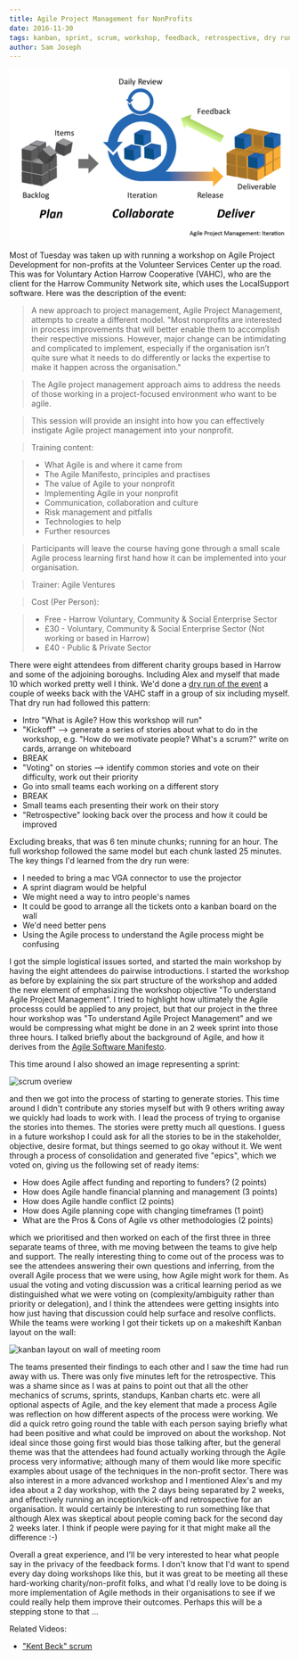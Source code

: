 ```yaml
---
title: Agile Project Management for NonProfits
date: 2016-11-30
tags: kanban, sprint, scrum, workshop, feedback, retrospective, dry run, planning
author: Sam Joseph
---
```


![agile](/images/agile.png)

Most of Tuesday was taken up with running a workshop on Agile Project Development for non-profits at the Volunteer Services Center up the road.  This was for Voluntary Action Harrow Cooperative (VAHC), who are the client for the Harrow Community Network site, which uses the LocalSupport software.  Here was the description of the event:

> A new approach to project management, Agile Project Management, attempts to create a different model.
"Most nonprofits are interested in process improvements that will better enable them to accomplish their respective missions. However, major change can be intimidating and complicated to implement, especially if the organisation isn’t quite sure what it needs to do differently or lacks the expertise to make it happen across the organisation."

> The Agile project management approach aims to address the needs of those working in a project-focused environment who want to be agile.

> This session will provide an insight into how you can effectively instigate Agile project management into your nonprofit. 

> Training content:

>  - What Agile is and where it came from
>  - The Agile Manifesto, principles and practises
>  - The value of Agile to your nonprofit
>  - Implementing Agile in your nonprofit
>  - Communication, collaboration and culture
>  - Risk management and pitfalls
>  - Technologies to help
>  - Further resources

> Participants will leave the course having gone through a small scale Agile process learning first hand how it can be implemented into your organisation.

> Trainer: Agile Ventures

> Cost (Per Person):

> - Free - Harrow Voluntary, Community & Social Enterprise Sector
> - £30 - Voluntary, Community & Social Enterprise Sector (Not working or based in Harrow)
> - £40 - Public & Private Sector

There were eight attendees from different charity groups based in Harrow and some of the adjoining boroughs.  Including Alex and myself that made 10 which worked pretty well I think.  We'd done a [dry run of the event](http://nonprofits.agileventures.org/2016/11/21/agile-workshop/) a couple of weeks back with the VAHC staff in a group of six including myself.  That dry run had followed this pattern:

* Intro "What is Agile? How this workshop will run" 
* "Kickoff" --> generate a series of stories about what to do in the workshop, e.g. "How do we motivate people?  What's a scrum?" write on cards, arrange on whiteboard 
* BREAK 
* "Voting" on stories --> identify common stories and vote on their difficulty, work out their priority 
* Go into small teams each working on a different story 
* BREAK 
* Small teams each presenting their work on their story 
* "Retrospective" looking back over the process and how it could be improved 

Excluding breaks, that was 6 ten minute chunks; running for an hour.  The full workshop followed the same model but each chunk lasted 25 minutes.  The key things I'd learned from the dry run were: 

* I needed to bring a mac VGA connector to use the projector
* A sprint diagram would be helpful
* We might need a way to intro people's names 
* It could be good to arrange all the tickets onto a kanban board on the wall
* We'd need better pens
* Using the Agile process to understand the Agile process might be confusing 

I got the simple logistical issues sorted, and started the main workshop by having the eight attendees do pairwise introductions.  I started the workshop as before by explaining the six part structure of the workshop and added the new element of emphasizing the workshop objective "To understand Agile Project Management".  I tried to highlight how ultimately the Agile processs could be applied to any project, but that our project in the three hour workshop was "To understand Agile Project Management" and we would be compressing what might be done in an 2 week sprint into those three hours.  I talked briefly about the background of Agile, and how it derives from the [Agile Software Manifesto](http://agilemanifesto.org/).

This time around I also showed an image representing a sprint:

![scrum overiew](http://www.agilenutshell.com/assets/methods/scrum/scrum-overview.png)

and then we got into the process of starting to generate stories.  This time around I didn't contribute any stories myself but with 9 others writing away we quickly had loads to work with.  I lead the process of trying to organise the stories into themes.  The stories were pretty much all questions.  I guess in a future workshop I could ask for all the stories to be in the stakeholder, objective, desire format, but things seemed to go okay without it.  We went through a process of consolidation and generated five "epics", which we voted on, giving us the following set of ready items:

* How does Agile affect funding and reporting to funders? (2 points)
* How does Agile handle financial planning and management (3 points)
* How does Agile handle conflict (2 points)
* How does Agile planning cope with changing timeframes (1 point)
* What are the Pros & Cons of Agile vs other methodologies (2 points)

which we prioritised and then worked on each of the first three in three separate teams of three, with me moving between the teams to give help and support.  The really interesting thing to come out of the process was to see the attendees answering their own questions and inferring, from the overall Agile process that we were using, how Agile might work for them.  As usual the voting and voting discussion was a critical learning period as we distinguished what we were voting on (complexity/ambiguity rather than priority or delegation), and I think the attendees were getting insights into how just having that discussion could help surface and resolve conflicts.  While the teams were working I got their tickets up on a makeshift Kanban layout on the wall:

![kanban layout on wall of meeting room](https://www.dropbox.com/s/tp01dj0jtxdwvfy/non-proft-kanban.jpg?dl=1)

The teams presented their findings to each other and I saw the time had run away with us.  There was only five minutes left for the retrospective.  This was a shame since as I was at pains to point out that all the other mechanics of scrums, sprints, standups, Kanban charts etc. were all optional aspects of Agile, and the key element that made a process Agile was reflection on how different aspects of the process were working.  We did a quick retro going round the table with each person saying briefly what had been positive and what could be improved on about the workshop.  Not ideal since those going first would bias those talking after, but the general theme was that the attendees had found actually working through the Agile process very informative; although many of them would like more specific examples about usage of the techniques in the non-profit sector.  There was also interest in a more advanced workshop and I mentioned Alex's and my idea about a 2 day workshop, with the 2 days being separated by 2 weeks, and effectively running an inception/kick-off and retrospective for an organisation.  It would certainly be interesting to run something like that although Alex was skeptical about people coming back for the second day 2 weeks later.  I think if people were paying for it that might make all the difference :-)

Overall a great experience, and I'll be very interested to hear what people say in the privacy of the feedback forms.  I don't know that I'd want to spend every day doing workshops like this, but it was great to be meeting all these hard-working charity/non-profit folks, and what I'd really love to be doing is more implementation of Agile methods in their organisations to see if we could really help them improve their outcomes.  Perhaps this will be a stepping stone to that ...

Related Videos:

* ["Kent Beck" scrum](https://www.youtube.com/watch?v=3wPmyLfRwxY)


